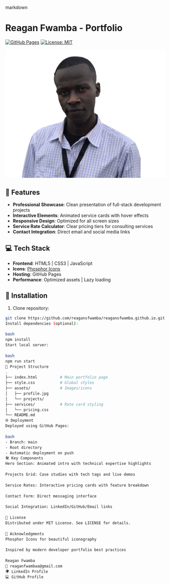 markdown
# Reagan Fwamba - Portfolio

[![GitHub Pages](https://img.shields.io/badge/Live%20Demo-Available-success)](https://reagansfwamba.github.io)
[![License: MIT](https://img.shields.io/badge/License-MIT-blue.svg)](https://opensource.org/licenses/MIT)

<img src="./IMG_0095-1.png" alt="Portfolio Preview" width="800"/>

## 🚀 Features
- **Professional Showcase**: Clean presentation of full-stack development projects
- **Interactive Elements**: Animated service cards with hover effects
- **Responsive Design**: Optimized for all screen sizes
- **Service Rate Calculator**: Clear pricing tiers for consulting services
- **Contact Integration**: Direct email and social media links

## 💻 Tech Stack
- **Frontend**: HTML5 | CSS3 | JavaScript
- **Icons**: [Phosphor Icons](https://phosphoricons.com/)
- **Hosting**: GitHub Pages
- **Performance**: Optimized assets | Lazy loading

## 🔧 Installation
1. Clone repository:
```bash
git clone https://github.com/reagansfwamba/reagansfwamba.github.io.git
Install dependencies (optional):

bash
npm install
Start local server:

bash
npm run start
📂 Project Structure
.
├── index.html          # Main portfolio page
├── style.css           # Global styles
├── assets/             # Images/icons
│   ├── profile.jpg
│   └── projects/
├── services/           # Rate card styling
│   └── pricing.css
└── README.md
🌐 Deployment
Deployed using GitHub Pages:

bash
- Branch: main
- Root directory
- Automatic deployment on push
🛠️ Key Components
Hero Section: Animated intro with technical expertise highlights

Projects Grid: Case studies with tech tags and live demos

Service Rates: Interactive pricing cards with feature breakdown

Contact Form: Direct messaging interface

Social Integration: LinkedIn/GitHub/Email links

📜 License
Distributed under MIT License. See LICENSE for details.

🙌 Acknowledgments
Phosphor Icons for beautiful iconography

Inspired by modern developer portfolio best practices

Reagan Fwamba
📧 reaganfwambaa@gmail.com
🌍 LinkedIn Profile
💻 GitHub Profile
